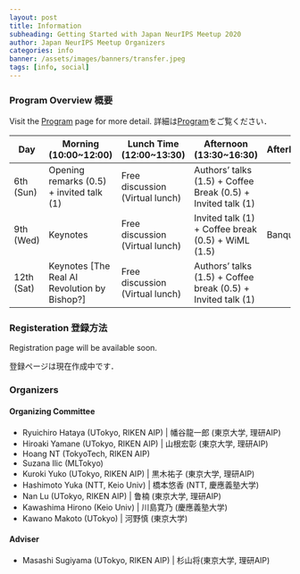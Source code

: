```yaml
---
layout: post
title: Information
subheading: Getting Started with Japan NeurIPS Meetup 2020
author: Japan NeurIPS Meetup Organizers
categories: info
banner: /assets/images/banners/transfer.jpeg
tags: [info, social]
---
```


### Program Overview 概要

Visit the [Program](/program.html) page for more detail.
詳細は[Program](/program.html)をご覧ください．

| Day | Morning (10:00~12:00) | Lunch Time (12:00~13:30) | Afternoon (13:30~16:30) | Afterhours  |
| ---------- | -------------------------------------------- | --------------------------------------------- | ------------------------------------------------------------- | ------- |
| 6th (Sun)  | Opening remarks (0.5) + invited talk (1)     | Free discussion (Virtual lunch) | Authors’ talks (1.5) + Coffee Break (0.5) + Invited talk (1)  |         |
| 9th (Wed)  | Keynotes                                     | Free discussion (Virtual lunch) | Invited talk (1) + Coffee break (0.5) + WiML (1.5)            | Banquet |
| 12th (Sat) | Keynotes [The Real AI Revolution by Bishop?] | Free discussion (Virtual lunch) | Authors’ talks (1.5) +  Coffee break (0.5) + Invited talk (1) |         |

### Registeration 登録方法
Registration page will be available soon.

登録ページは現在作成中です．


### Organizers
#### Organizing Committee 
- Ryuichiro Hataya (UTokyo, RIKEN AIP) \| 幡谷龍一郎 (東京大学, 理研AIP)
- Hiroaki Yamane (UTokyo, RIKEN AIP) \| 山根宏彰 (東京大学, 理研AIP)
- Hoang NT (TokyoTech, RIKEN AIP)
- Suzana Ilic (MLTokyo)
- Kuroki Yuko (UTokyo, RIKEN AIP) \| 黒木祐子 (東京大学, 理研AIP)
- Hashimoto Yuka (NTT, Keio Univ) \| 橋本悠香 (NTT, 慶應義塾大学)
- Nan Lu (UTokyo, RIKEN AIP) \| 鲁楠 (東京大学, 理研AIP)
- Kawashima Hirono (Keio Univ) \| 川島寛乃 (慶應義塾大学)
- Kawano Makoto (UTokyo) \| 河野慎 (東京大学)

#### Adviser
- Masashi Sugiyama (UTokyo, RIKEN AIP)  \| 杉山将(東京大学, 理研AIP)

